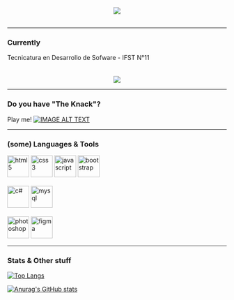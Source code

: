 

<div id="header" align="center">
  <img src="https://i.imgur.com/WvzXMwU.jpeg"/>

 <br>
 <br>
  <img src="https://komarev.com/ghpvc/?username=zolemello&style=flat-square&color=blue" alt=""/>

  
</div>







---
### Currently
<div >Tecnicatura en Desarrollo de Sofware - IFST N°11 

<br>
<br>
<br>



<div align="center"><img src="https://i.imgur.com/bJaQvZb.gif"/></div>


---
### Do you have "The Knack"?

Play me!
[![IMAGE ALT TEXT](https://i.imgur.com/GPnIu2F.jpeg)](https://www.youtube.com/watch?v=g8vHhgh6oM0&ab_channel=DIEHARDave "Dilbert - The Knack")






---

### (some) Languages & Tools
<div>
  
  <img src="https://cdn.jsdelivr.net/gh/devicons/devicon@latest/icons/html5/html5-original-wordmark.svg" title="html" alt="html5" width="50" height="50"/>

  
 <img src="https://cdn.jsdelivr.net/gh/devicons/devicon@latest/icons/css3/css3-original-wordmark.svg" title="css" alt="css 3" width="50" height="50" />

 
<img src="https://cdn.jsdelivr.net/gh/devicons/devicon@latest/icons/javascript/javascript-original.svg" title="js" alt="javascript" width="50" height="50" />


<img src="https://cdn.jsdelivr.net/gh/devicons/devicon@latest/icons/bootstrap/bootstrap-original-wordmark.svg" title="bootstrap" alt="bootstrap" width="50" height="50" />
          
          
<br>
<br>
 <img src="https://cdn.jsdelivr.net/gh/devicons/devicon@latest/icons/csharp/csharp-plain.svg" title="c#" alt="c#" width="50" height="50" />
                   

 <img src="https://cdn.jsdelivr.net/gh/devicons/devicon@latest/icons/mysql/mysql-original-wordmark.svg" title="mysql" alt="mysql" width="50" height="50"/>
          
<br>
<br>

<img src="https://cdn.jsdelivr.net/gh/devicons/devicon@latest/icons/photoshop/photoshop-original.svg" title="ps" alt="photoshop" width="50" height="50"/>
          
<img src="https://cdn.jsdelivr.net/gh/devicons/devicon@latest/icons/figma/figma-original.svg" title="figma" alt="figma" width="50" height="50"/>
          

</div>

--- 
### Stats & Other stuff

[![Top Langs](https://github-readme-stats.vercel.app/api/top-langs/?username=zolemello&layout=compact&theme=holi)](https://github.com/anuraghazra/github-readme-stats) 


[![Anurag's GitHub stats](https://github-readme-stats.vercel.app/api?username=zolemello&count_private=true&show_icons=true&theme=holi)](https://github.com/anuraghazra/github-readme-stats)


<!--
**zolemello/zolemello** is a ✨ _special_ ✨ repository because its `README.md` (this file) appears on your GitHub profile.

Here are some ideas to get you started:

- 🔭 I’m currently working on ...
- 🌱 I’m currently learning ...
- 👯 I’m looking to collaborate on ...
- 🤔 I’m looking for help with ...
- 💬 Ask me about ...
- 📫 How to reach me: ...
- 😄 Pronouns: ...
- ⚡ Fun fact: ...
-->
